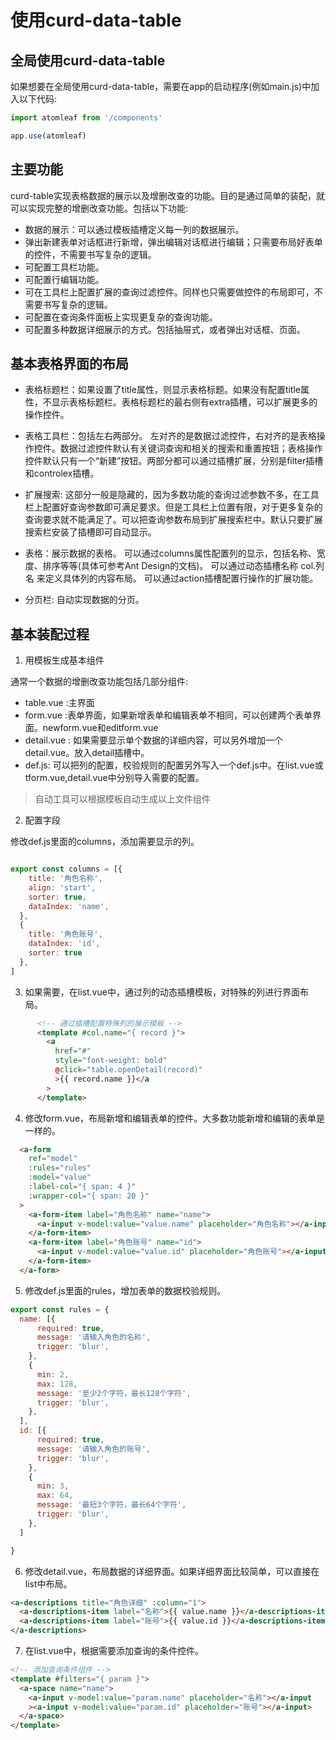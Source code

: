 # 使用curd-data-table

## 全局使用curd-data-table

如果想要在全局使用curd-data-table，需要在app的启动程序(例如main.js)中加入以下代码:

``` javascript
import atomleaf from '/components'

app.use(atomleaf)

```

## 主要功能

curd-table实现表格数据的展示以及增删改查的功能。目的是通过简单的装配，就可以实现完整的增删改查功能。包括以下功能:

- 数据的展示：可以通过模板插槽定义每一列的数据展示。
- 弹出新建表单对话框进行新增，弹出编辑对话框进行编辑；只需要布局好表单的控件，不需要书写复杂的逻辑。
- 可配置工具栏功能。
- 可配置行编辑功能。
- 可在工具栏上配置扩展的查询过滤控件。同样也只需要做控件的布局即可，不需要书写复杂的逻辑。
- 可配置在查询条件面板上实现更复杂的查询功能。
- 可配置多种数据详细展示的方式。包括抽屉式，或者弹出对话框、页面。

## 基本表格界面的布局

- 表格标题栏：如果设置了title属性，则显示表格标题。如果没有配置title属性，不显示表格标题栏。表格标题栏的最右侧有extra插槽，可以扩展更多的操作控件。

- 表格工具栏：包括左右两部分。
  左对齐的是数据过滤控件，右对齐的是表格操作控件。数据过滤控件默认有关键词查询和相关的搜索和重置按钮；表格操作控件默认只有一个“新建”按钮。两部分都可以通过插槽扩展，分别是filter插槽和controlex插槽。

- 扩展搜索: 这部分一般是隐藏的，因为多数功能的查询过滤参数不多，在工具栏上配置好查询参数即可满足要求。但是工具栏上位置有限，对于更多复杂的查询要求就不能满足了。可以把查询参数布局到扩展搜索栏中。默认只要扩展搜索栏安装了插槽即可自动显示。

- 表格：展示数据的表格。
  可以通过columns属性配置列的显示，包括名称、宽度、排序等等(具体可参考Ant Design的文档)。
  可以通过动态插槽名称 col.列名 来定义具体列的内容布局。
  可以通过action插槽配置行操作的扩展功能。

- 分页栏: 自动实现数据的分页。

## 基本装配过程

1. 用模板生成基本组件

通常一个数据的增删改查功能包括几部分组件:

- table.vue :主界面
- form.vue :表单界面，如果新增表单和编辑表单不相同，可以创建两个表单界面。newform.vue和editform.vue
- detail.vue : 如果需要显示单个数据的详细内容，可以另外增加一个detail.vue。放入detail插槽中。
- def.js: 可以把列的配置，校验规则的配置另外写入一个def.js中。在list.vue或tform.vue,detail.vue中分别导入需要的配置。

> 自动工具可以根据模板自动生成以上文件组件

2. 配置字段

修改def.js里面的columns，添加需要显示的列。

``` javascript

export const columns = [{
    title: '角色名称',
    align: 'start',
    sorter: true,
    dataIndex: 'name',
  },
  {
    title: '角色账号',
    dataIndex: 'id',
    sorter: true
  },
]

```

3. 如果需要，在list.vue中，通过列的动态插槽模板，对特殊的列进行界面布局。

``` html
      <!-- 通过插槽配置特殊列的展示模板 -->
      <template #col.name="{ record }">
        <a
          href="#"
          style="font-weight: bold"
          @click="table.openDetail(record)"
          >{{ record.name }}</a
        >
      </template>
```

4. 修改form.vue，布局新增和编辑表单的控件。大多数功能新增和编辑的表单是一样的。

``` html
  <a-form
    ref="model"
    :rules="rules"
    :model="value"
    :label-col="{ span: 4 }"
    :wrapper-col="{ span: 20 }"
  >
    <a-form-item label="角色名称" name="name">
      <a-input v-model:value="value.name" placeholder="角色名称"></a-input>
    </a-form-item>
    <a-form-item label="角色账号" name="id">
      <a-input v-model:value="value.id" placeholder="角色账号"></a-input>
    </a-form-item>
  </a-form>
```

5. 修改def.js里面的rules，增加表单的数据校验规则。

``` javascript
export const rules = {
  name: [{
      required: true,
      message: '请输入角色的名称',
      trigger: 'blur',
    },
    {
      min: 2,
      max: 128,
      message: '至少2个字符，最长128个字符',
      trigger: 'blur',
    },
  ],
  id: [{
      required: true,
      message: '请输入角色的账号',
      trigger: 'blur',
    },
    {
      min: 3,
      max: 64,
      message: '最短3个字符，最长64个字符',
      trigger: 'blur',
    },
  ]

}

```

6. 修改detail.vue，布局数据的详细界面。如果详细界面比较简单，可以直接在list中布局。

``` html
<a-descriptions title="角色详细" :column="1">
  <a-descriptions-item label="名称">{{ value.name }}</a-descriptions-item>
  <a-descriptions-item label="账号">{{ value.id }}</a-descriptions-item>
</a-descriptions>
```

7. 在list.vue中，根据需要添加查询的条件控件。

``` html
<!-- 添加查询条件组件 -->
<template #filters="{ param }">
  <a-space name="name">
    <a-input v-model:value="param.name" placeholder="名称"></a-input
    ><a-input v-model:value="param.id" placeholder="账号"></a-input>
  </a-space>
</template>
```
